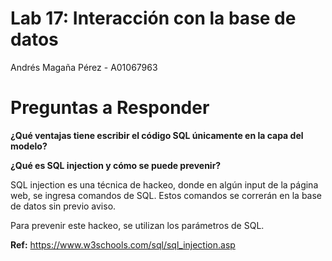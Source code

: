 # Lab 17: Interacción con la base de datos
Andrés Magaña Pérez - A01067963

# Preguntas a Responder
**¿Qué ventajas tiene escribir el código SQL únicamente en la capa del modelo?**



**¿Qué es SQL injection y cómo se puede prevenir?**

SQL injection es una técnica de hackeo, donde en algún input de la página web, se ingresa comandos de SQL. Estos comandos
se correrán en la base de datos sin previo aviso.

Para prevenir este hackeo, se utilizan los parámetros de SQL.

**Ref:** https://www.w3schools.com/sql/sql_injection.asp